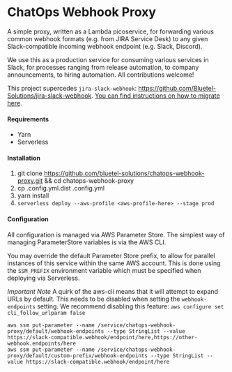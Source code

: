 # ChatOps Webhook Proxy

A simple proxy, written as a Lambda picoservice, for forwarding various common webhook formats (e.g. from JIRA Service Desk)
to any given Slack-compatible incoming webhook endpoint (e.g. Slack, Discord).

We use this as a production service for consuming various services in Slack, for processes ranging from release automation, to company announcements, to hiring automation.  All contributions welcome!

This project supercedes `jira-slack-webhook`: https://github.com/Bluetel-Solutions/jira-slack-webhook. [You can find instructions on how to migrate here](./doc/MIGRATING-FROM-JIRA-SLACK-WEBHOOK.md).

#### Requirements

- Yarn
- Serverless


#### Installation

1. git clone https://github.com/bluetel-solutions/chatops-webhook-proxy.git && cd chatops-webhook-proxy
2. cp .config.yml.dist .config.yml
3. yarn install
4. `serverless deploy --aws-profile <aws-profile-here> --stage prod`


#### Configuration

All configuration is managed via AWS Parameter Store. The simplest way of managing ParameterStore variables is via the AWS CLI.

You may override the default Parameter Store prefix, to allow for parallel instances of this service within the same AWS account.  This is done using the `SSM_PREFIX` environment variable which must be specified when deploying via Serverless.

*Important Note*
A quirk of the aws-cli means that it will attempt to expand URLs by default. This needs to be disabled when setting the `webhook-endpoints` setting.  We recommend disabling this feature: `aws configure set cli_follow_urlparam false`

```
aws ssm put-parameter --name /service/chatops-webhook-proxy/default/webhook-endpoints --type StringList --value https://slack-compatible.webhook/endpoint/here,https://other-webhook.endpoints/here
aws ssm put-parameter --name /service/chatops-webhook-proxy/default/custom-prefix/webhook-endpoints --type StringList --value https://slack-compatible.webhook/endpoint/here
```
